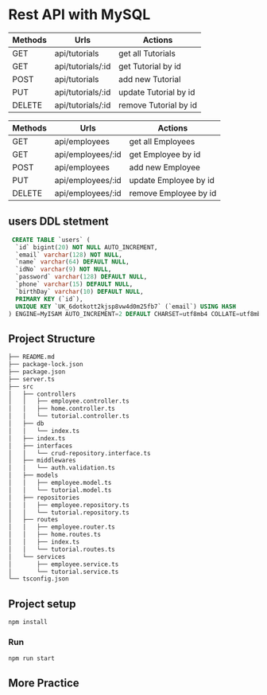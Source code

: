 # Rest API with MySQL 

| Methods	| Urls	                | Actions
| --------- | --------------------- | ---------------------- |
| GET       | api/tutorials         | get all Tutorials
| GET       | api/tutorials/:id     | get Tutorial by id
| POST      | api/tutorials         | add new Tutorial
| PUT       | api/tutorials/:id     | update Tutorial by id
| DELETE    | api/tutorials/:id     | remove Tutorial by id

| Methods	| Urls	                | Actions
| --------- | --------------------- | ---------------------- |
| GET       | api/employees         | get all Employees
| GET       | api/employees/:id     | get Employee by id
| POST      | api/employees         | add new Employee
| PUT       | api/employees/:id     | update Employee by id
| DELETE    | api/employees/:id     | remove Employee by id

## users DDL stetment
```SQL
 CREATE TABLE `users` (
  `id` bigint(20) NOT NULL AUTO_INCREMENT,
  `email` varchar(128) NOT NULL,
  `name` varchar(64) DEFAULT NULL,
  `idNo` varchar(9) NOT NULL,
  `password` varchar(128) DEFAULT NULL,
  `phone` varchar(15) DEFAULT NULL,
  `birthDay` varchar(10) DEFAULT NULL,
  PRIMARY KEY (`id`),
  UNIQUE KEY `UK_6dotkott2kjsp8vw4d0m25fb7` (`email`) USING HASH
) ENGINE=MyISAM AUTO_INCREMENT=2 DEFAULT CHARSET=utf8mb4 COLLATE=utf8mb4_general_ci;
``` 

## Project Structure
```bash
├── README.md
├── package-lock.json
├── package.json
├── server.ts
├── src
│   ├── controllers
│   │   ├── employee.controller.ts
│   │   ├── home.controller.ts
│   │   └── tutorial.controller.ts
│   ├── db
│   │   └── index.ts
│   ├── index.ts
│   ├── interfaces
│   │   └── crud-repository.interface.ts
│   ├── middlewares
│   │   └── auth.validation.ts
│   ├── models
│   │   ├── employee.model.ts
│   │   └── tutorial.model.ts
│   ├── repositories
│   │   ├── employee.repository.ts
│   │   └── tutorial.repository.ts
│   ├── routes
│   │   ├── employee.router.ts
│   │   ├── home.routes.ts
│   │   ├── index.ts
│   │   └── tutorial.routes.ts
│   └── services
│       ├── employee.service.ts
│       └── tutorial.service.ts
└── tsconfig.json
```



## Project setup
```
npm install
```

### Run
```
npm run start
```

## More Practice
